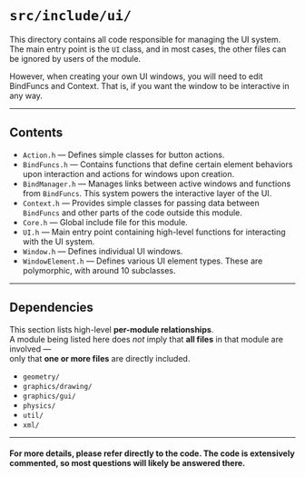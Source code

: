 # `src/include/ui/`

This directory contains all code responsible for managing the UI system. The main entry point is the `UI` class, and in most cases, the other files can be ignored by users of the module.

However, when creating your own UI windows, you will need to edit BindFuncs and Context. That is, if you want the window to be interactive in any way.

---

## Contents

- `Action.h` — Defines simple classes for button actions.
- `BindFuncs.h` — Contains functions that define certain element behaviors upon interaction and actions for windows upon creation.
- `BindManager.h` — Manages links between active windows and functions from `BindFuncs`. This system powers the interactive layer of the UI.
- `Context.h` — Provides simple classes for passing data between `BindFuncs` and other parts of the code outside this module.
- `Core.h` — Global include file for this module.
- `UI.h` — Main entry point containing high-level functions for interacting with the UI system.
- `Window.h` — Defines individual UI windows.
- `WindowElement.h` — Defines various UI element types. These are polymorphic, with around 10 subclasses.

---

## Dependencies

This section lists high-level **per-module relationships**.  
A module being listed here does *not* imply that **all files** in that module are involved —  
only that **one or more files** are directly included.

- `geometry/`
- `graphics/drawing/`
- `graphics/gui/`
- `physics/`
- `util/`
- `xml/`

---

#### For more details, please refer directly to the code. The code is extensively commented, so most questions will likely be answered there.
